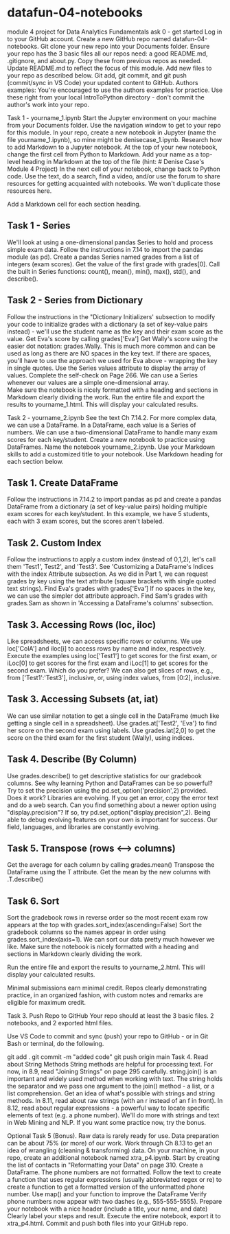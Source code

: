 # datafun-04-notebooks
module 4 project for Data Analytics Fundamentals
ask 0 - get started
Log in to your GitHub account. 
Create a new GitHub repo named datafun-04-notebooks.
Git clone your new repo into your Documents folder. 
Ensure your repo has the 3 basic files all our repos need:
a good README.md,
.gitignore, and
about.py. 
Copy these from previous repos as needed.
Update README.md to reflect the focus of this module. 
Add new files to your repo as described below.
Git add, git commit, and git push (commit/sync in VS Code) your updated content to GitHub.
Authors examples: You're encouraged to use the authors examples for practice. Use these right from your local IntroToPython directory - don't commit the author's work into your repo. 

 

Task 1 - yourname_1.ipynb
Start the Jupyter environment on your machine from your Documents folder.
Use the navigation window to get to your repo for this module. 
In your repo, create a new notebook in Jupyter (name the file yourname_1.ipynb), so mine might be denisecase_1.ipynb.
Research how to add Markdown to a Jupyter notebook.
At the top of your new notebook, change the first cell from Python to Markdown.
Add your name as a top-level heading in Markdown at the top of the file (hint: # Denise Case's Module 4 Project)
In the next cell of your notebook, change back to Python code. 
Use the text, do a search, find a video, and/or use the forum to share resources for getting acquainted with notebooks. We won't duplicate those resources here. 

Add a Markdown cell for each section heading.

## Task 1 - Series 
We'll look at using a one-dimensional pandas Series to hold and process simple exam data.
Follow the instructions in 7.14 to import the pandas module (as pd).
Create a pandas Series named grades from a list of integers (exam scores).
Get the value of the first grade with grades[0].
Call the built in Series functions: count(), mean(), min(), max(), std(), and describe().
## Task 2 - Series from Dictionary
Follow the instructions in the "Dictionary Initializers' subsection to modify your code to initialize grades with a dictionary (a set of key-value pairs instead) - we'll use the student name as the key  and their exam score as the value. 
Get Eva's score by calling grades['Eva']
Get Wally's score using the easier dot notation: grades.Wally.  This is much more common and can be used as long as there are NO spaces in the key text.  If there are spaces, you'll have to use the approach we used for Eva above - wrapping the key in single quotes. 
Use the Series values attribute to display the array of values. 
Complete the self-check on Page 266. 
We can use a Series whenever our values are a simple one-dimensional array.  
Make sure the notebook is nicely formatted with a heading and sections in Markdown clearly dividing the work. 
Run the entire file and export the results to yourname_1.html. This will display your calculated results. 

 

Task 2 - yourname_2.ipynb
See the text Ch 7.14.2.
For more complex data, we can use a DataFrame. In a DataFrame, each value is a Series of numbers.
We can use a two-dimensional DataFrame to handle many  exam scores for each key/student.
Create a new notebook to practice using DataFrames.
Name the notebook yourname_2.ipynb.
Use your Markdown skills to add a customized title to your notebook. 
Use Markdown heading for each section below.
## Task 1. Create DataFrame

Follow the instructions in 7.14.2 to import pandas as pd and create a pandas DataFrame from a dictionary (a set of key-value pairs) holding multiple exam scores for each key/student. In this example, we have 5 students, each with 3 exam scores, but the scores aren't labeled.  
## Task 2. Custom Index

Follow the instructions to apply a custom index (instead of 0,1,2), let's call them 'Test1', Test2', and 'Test3'. See 'Customizing a DataFrame's Indices with the index Attribute subsection. 
As we did in Part 1, we can request grades by key using the text attribute (square brackets with single quoted text strings). Find Eva's grades with grades['Eva'] 
If no spaces in the key, we can use the simpler dot attribute approach. Find Sam's grades with grades.Sam as shown in 'Accessing a DataFrame's columns' subsection. 
## Task 3. Accessing Rows (loc, iloc)

Like spreadsheets, we can access specific rows or columns.
We use loc['ColA'] and iloc[i]  to access rows by name and index, respectively.
Execute the examples using loc['Test1'] to get scores for the first exam, or iLoc[0] to get scores for the first exam and iLoc[1] to get scores for the second exam. Which do you prefer? 
We can also get slices of rows, e.g., from ['Test1':'Test3'], inclusive, or, using index values, from [0:2], inclusive.
## Task 3. Accessing Subsets (at, iat)

We can use similar notation to get a single cell in the DataFrame (much like getting a single cell in a spreadsheet). 
Use grades.at['Test2', 'Eva'} to find her score on the second exam using labels.
Use grades.iat[2,0] to get the score on the third exam for the first student (Wally), using indices. 
## Task 4. Describe (By Column)

Use grades.describe() to get descriptive statistics for our gradebook columns.
See why learning Python and DataFrames can be so powerful?  
Try to set the precision using the pd.set_option('precision',2) provided.
Does it work? Libraries are evolving. If you get an error, copy the error text and do a web search.
Can you find something about a newer option using "display.precision"?
If so, try pd.set_option("display.precision",2).
Being able to debug evolving features on your own is important for success.
Our field, languages, and libraries are constantly evolving. 
## Task 5. Transpose (rows <--> columns)

Get the average for each column by calling grades.mean()
Transpose the DataFrame using the T attribute.
Get the mean by the new columns with .T.describe()
## Task 6. Sort 

Sort the gradebook rows in reverse order so the most recent exam row appears at the top with grades.sort_index(ascending=False)
Sort the gradebook columns so the names appear in order using grades.sort_index(axis=1).
We can sort our data pretty much however we like. 
Make sure the notebook is nicely formatted with a heading and sections in Markdown clearly dividing the work. 

Run the entire file and export the results to yourname_2.html. This will display your calculated results. 

Minimal submissions earn minimal credit. Repos clearly demonstrating practice, in an organized fashion, with custom notes and remarks are eligible for maximum credit. 

 

Task 3. Push Repo to GitHub
Your repo should at least the 3 basic files. 2 notebooks, and 2 exported html files.

Use VS Code to commit and sync (push) your repo to GitHub - or in Git Bash or terminal, do the following. 

git add .
git commit -m "added code"
git push origin main
Task 4.  Read about String Methods
String methods are helpful for processing text.
For now, in 8.9, read "Joining Strings" on page 295 carefully.
string.join() is an important and widely used method when working with text. 
The string holds the separator and we pass one argument to the join() method - a list, or a list comprehension.
Get an idea of what's possible with strings and string methods. 
In 8.11, read about raw strings (with an r instead of an f in front).
In 8.12, read about regular expressions - a powerful way to locate specific elements of text (e.g. a phone number). 
We'll do more with strings and text in Web Mining and NLP.
If you want some practice now, try the bonus.
 

Optional Task 5 (Bonus).
Raw data is rarely ready for use.
Data preparation can be about 75% (or more) of our work.
Work through Ch 8.13 to get an idea of wrangling (cleaning & transforming) data.
On your machine, in your repo, create an additional notebook named xtra_p4.ipynb.
Start by creating the list of contacts in "Reformatting your Data" on page 310.
Create a DataFrame. 
The phone numbers are not formatted.
Follow the text to create a function that uses regular expressions (usually abbreviated regex or re) to create a function to get a formatted version of the unformatted phone number. 
Use map() and your function to improve the DataFrame 
Verify phone numbers now appear with two dashes (e.g., 555-555-5555). 
Prepare your notebook with a nice header (include a title, your name, and date)
Clearly label your steps and result. 
Execute the entire notebook, export it to xtra_p4.html.
Commit and push both files into your GitHub repo. 